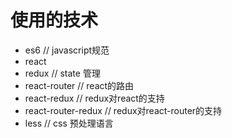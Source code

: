 使用的技术
============
- es6                     // javascript规范
- react
- redux                   // state 管理
- react-router            // react的路由
- react-redux             // redux对react的支持
- react-router-redux      // redux对react-router的支持
- less                    // css 预处理语言

